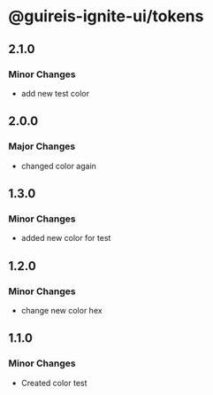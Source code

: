 # @guireis-ignite-ui/tokens

## 2.1.0

### Minor Changes

- add new test color

## 2.0.0

### Major Changes

- changed color again

## 1.3.0

### Minor Changes

- added new color for test

## 1.2.0

### Minor Changes

- change new color hex

## 1.1.0

### Minor Changes

- Created color test
